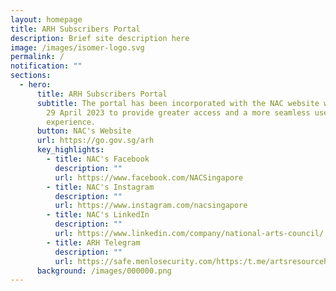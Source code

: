 ```yaml
---
layout: homepage
title: ARH Subscribers Portal
description: Brief site description here
image: /images/isomer-logo.svg
permalink: /
notification: ""
sections:
  - hero:
      title: ARH Subscribers Portal
      subtitle: The portal has been incorporated with the NAC website with effect from
        29 April 2023 to provide greater access and a more seamless user
        experience.
      button: NAC's Website
      url: https://go.gov.sg/arh
      key_highlights:
        - title: NAC's Facebook
          description: ""
          url: https://www.facebook.com/NACSingapore
        - title: NAC's Instagram
          description: ""
          url: https://www.instagram.com/nacsingapore
        - title: NAC's LinkedIn
          description: ""
          url: https://www.linkedin.com/company/national-arts-council/
        - title: ARH Telegram
          description: ""
          url: https://safe.menlosecurity.com/https:/t.me/artsresourcehub
      background: /images/000000.png
---
```

